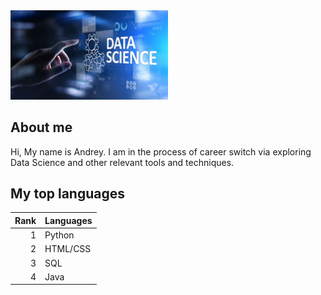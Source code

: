 
<img src="ds.jpeg" width="50%" height="50%" alt="Data Science">
</img>

## About me

Hi, My name is Andrey. I am in the process of career switch via exploring Data Science and other relevant tools and techniques.

## My top languages

| Rank| Languages |
|----:|-----------|
|    1| Python    |
|    2| HTML/CSS  |
|    3| SQL       |
|    4| Java      |
